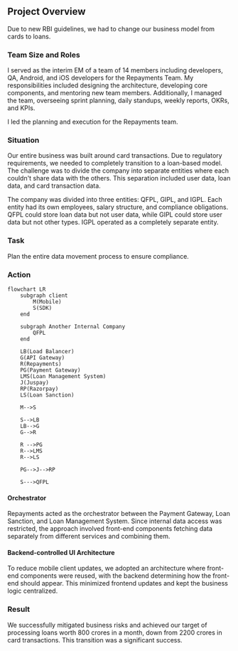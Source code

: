 ## Project Overview

Due to new RBI guidelines, we had to change our business model from cards to loans.

### Team Size and Roles

I served as the interim EM of a team of 14 members including developers, QA, Android, and iOS developers for the Repayments Team. My responsibilities included designing the architecture, developing core components, and mentoring new team members. Additionally, I managed the team, overseeing sprint planning, daily standups, weekly reports, OKRs, and KPIs.

I led the planning and execution for the Repayments team.

### Situation

Our entire business was built around card transactions. Due to regulatory requirements, we needed to completely transition to a loan-based model. The challenge was to divide the company into separate entities where each couldn't share data with the others. This separation included user data, loan data, and card transaction data.

The company was divided into three entities: QFPL, GIPL, and IGPL. Each entity had its own employees, salary structure, and compliance obligations. QFPL could store loan data but not user data, while GIPL could store user data but not other types. IGPL operated as a completely separate entity.

### Task

Plan the entire data movement process to ensure compliance.

### Action

```mermaid
flowchart LR
    subgraph client
        M(Mobile)
        S(SDK)
    end

    subgraph Another Internal Company
        QFPL
    end

    LB(Load Balancer)
    G(API Gateway)
    R(Repayments)
    PG(Payment Gateway)
    LMS(Loan Management System)
    J(Juspay)
    RP(Razorpay)
    LS(Loan Sanction)
    
    M-->S

    S-->LB
    LB-->G
    G-->R

    R -->PG
    R-->LMS
    R-->LS

    PG-->J-->RP

    S--->QFPL
```
#### Orchestrator
Repayments acted as the orchestrator between the Payment Gateway, Loan Sanction, and Loan Management System. Since internal data access was restricted, the approach involved front-end components fetching data separately from different services and combining them.

#### Backend-controlled UI Architecture

To reduce mobile client updates, we adopted an architecture where front-end components were reused, with the backend determining how the front-end should appear. This minimized frontend updates and kept the business logic centralized.

### Result

We successfully mitigated business risks and achieved our target of processing loans worth 800 crores in a month, down from 2200 crores in card transactions. This transition was a significant success.
